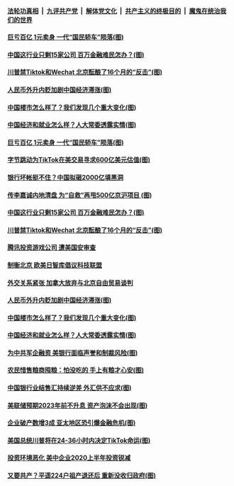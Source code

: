

####  [法轮功真相](../../../../basic/blob/master/README.md?t=09210602) &nbsp;|&nbsp; [九评共产党](../../../../9ping.md/blob/master/README.md?t=09210602) &nbsp;|&nbsp; [解体党文化](../../../../jtdwh.md/blob/master/README.md?t=09210602)  &nbsp;|&nbsp; [共产主义的终极目的](../../../../gczydzjmd.md/blob/master/README.md?t=09210602) &nbsp;|&nbsp; [魔鬼在统治我们的世界](../../../../mgztzwmdsj.md/blob/master/README.md?t=09210602) 

#### [巨亏百亿 1元卖身 一代“国民轿车”陨落(图)](../pages/p5/946733.md?t=09210602) 

#### [中国这行业只剩15家公司 百万金融难民怎办？(图)](../pages/p5/946673.md?t=09210602) 

#### [川普禁Tiktok和Wechat 北京酝酿了16个月的“反击”(图)](../pages/p5/946671.md?t=09210602) 

#### [人民币外升内贬加剧中国经济滞涨(图)](../pages/p5/946651.md?t=09210602) 

#### [中国楼市怎么样了？我们发现几个重大变化(图)](../pages/p5/946571.md?t=09210602) 

#### [中国经济和就业怎么样？人大常委透露实情(图)](../pages/p5/946570.md?t=09210602) 

#### [巨亏百亿 1元卖身 一代“国民轿车”陨落(图)](../pages/p5/946733.md?t=09210602) 

#### [字节跳动为TikTok在美交易寻求600亿美元估值(图)](../pages/p5/946722.md?t=09210602) 

#### [银行坏帐挺不住？中国拟砸2000亿填黑洞](../pages/p5/946706.md?t=09210602) 

#### [传李嘉诚内地清盘 为“自救”再甩500亿京沪项目&nbsp;(图)](../pages/p5/946698.md?t=09210602) 

#### [中国这行业只剩15家公司 百万金融难民怎办？(图)](../pages/p5/946673.md?t=09210602) 

#### [川普禁Tiktok和Wechat 北京酝酿了16个月的“反击”(图)](../pages/p5/946671.md?t=09210602) 

#### [腾讯投资游戏公司 遭美国安审查](../pages/p5/946660.md?t=09210602) 

#### [制衡北京 欧美日智库倡议科技联盟](../pages/p5/946659.md?t=09210602) 

#### [外交关系紧张 加拿大放弃与北京自由贸易谈判](../pages/p5/946657.md?t=09210602) 

#### [人民币外升内贬加剧中国经济滞涨(图)](../pages/p5/946651.md?t=09210602) 

#### [中国楼市怎么样了？我们发现几个重大变化(图)](../pages/p5/946571.md?t=09210602) 

#### [中国经济和就业怎么样？人大常委透露实情(图)](../pages/p5/946570.md?t=09210602) 

#### [为中共军企融资 美银行面临声誉和制裁风险(图)](../pages/p5/946578.md?t=09210602) 

#### [农民惜售粮商囤粮：怕没吃的 手上有粮才心安(图)](../pages/p5/946597.md?t=09210602) 

#### [中国银行业结售汇持续逆差 外汇供不应求(图)](../pages/p5/946560.md?t=09210602) 

#### [美联储预期2023年前不升息 资产泡沫不会出现(图)](../pages/p5/946555.md?t=09210602) 

#### [企业破产数增3成 亚太地区恐引爆金融危机(图)](../pages/p5/946548.md?t=09210602) 

#### [美国总统川普将在24-36小时内决定TikTok命运(图)](../pages/p5/946546.md?t=09210602) 

#### [投资环境恶化 美中企业2020上半年投资锐减](../pages/p5/946545.md?t=09210602) 

#### [又要共产？平遥224户祖产退还后 重新没收归政府(图)](../pages/p5/946518.md?t=09210602) 

